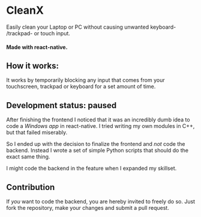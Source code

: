 # CleanX
Easily clean your Laptop or PC without causing unwanted keyboard- /trackpad- or touch input.

#### Made with react-native.

## How it works:
It works by temporarily blocking any input that comes from your touchscreen, trackpad or keyboard for a set amount of time.

## Development status: paused
After finishing the frontend I noticed that it was an incredibly dumb idea to code a *Windows app* in react-native. I tried writing my own modules in C++, but that failed miserably. 

So I ended up with the decision to finalize the frontend and *not* code the backend. Instead I wrote a set of simple Python scripts that should do the exact same thing. 

I might code the backend in the feature when I expanded my skillset. 

## Contribution
If *you* want to code the backend, you are hereby invited to freely do so. 
Just fork the repository, make your changes and submit a pull request. 

